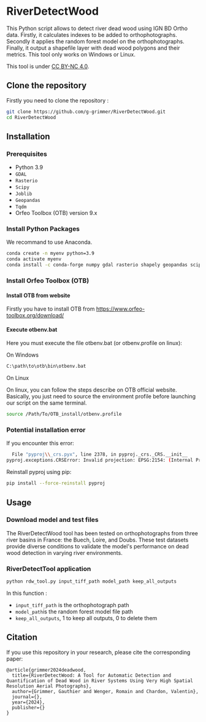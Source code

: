 # RiverDetectWood

This Python script allows to detect river dead wood using IGN BD Ortho data. Firstly, it calculates indexes to be added to orthophotographs. Secondly it applies the random forest model on the orthophotographs. Finally, it output a shapefile layer with dead wood polygons and their metrics. 
This tool only works on Windows or Linux.

This tool is under [CC BY-NC 4.0](https://creativecommons.org/licenses/by-nc/4.0/).

## Clone the repository

Firstly you need to clone the repository :

```bash
git clone https://github.com/g-grimmer/RiverDetectWood.git
cd RiverDetectWood
```

## Installation

### Prerequisites

- Python 3.9
- `GDAL`
- `Rasterio`
- `Scipy`
- `Joblib`
- `Geopandas`
- `Tqdm`
- Orfeo Toolbox (OTB) version 9.x

### Install Python Packages

We recommand to use Anaconda.

```bash
conda create -n myenv python=3.9
conda activate myenv
conda install -c conda-forge numpy gdal rasterio shapely geopandas scipy scikit-learn joblib tqdm
```

### Install Orfeo Toolbox (OTB)

#### Install OTB from website

Firstly you have to install OTB from https://www.orfeo-toolbox.org/download/

#### Execute otbenv.bat

Here you must execute the file otbenv.bat (or otbenv.profile on linux):

On Windows 

```bash
C:\path\to\otb\bin\otbenv.bat
```

On Linux

On linux, you can follow the steps describe on OTB official website. Basically, you just need to source the environment profile before launching our script on the same terminal.

```bash
source /Path/To/OTB_install/otbenv.profile
```

### Potential installation error

If you encounter this error:

```bash
  File "pyproj\\_crs.pyx", line 2378, in pyproj._crs._CRS.__init__
pyproj.exceptions.CRSError: Invalid projection: EPSG:2154: (Internal Proj Error: proj_create: no database context specified)
```

Reinstall pyproj using pip:

```bash
pip install --force-reinstall pyproj
```

## Usage

### Download model and test files

The RiverDetectWood tool has been tested on orthophotographs from three river basins in France: the Buech, Loire, and Doubs. These test datasets provide diverse conditions to validate the model's performance on dead wood detection in varying river environments.

### RiverDetectTool application

```bash
python rdw_tool.py input_tiff_path model_path keep_all_outputs
```
In this function :
- `input_tiff_path` is the orthophotograph path
- `model_path`is the random forest model file path
- `keep_all_outputs`, 1 to keep all outputs, 0 to delete them

## Citation

If you use this repository in your research, please cite the corresponding paper:

```
@article{grimmer2024deadwood,
  title={RiverDetectWood: A Tool for Automatic Detection and Quantification of Dead Wood in River Systems Using Very High Spatial Resolution Aerial Photographs},
  author={Grimmer, Gauthier and Wenger, Romain and Chardon, Valentin},
  journal={},
  year={2024},
  publisher={}
}
```

